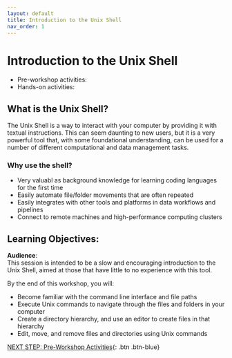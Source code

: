 ```yaml
---
layout: default
title: Introduction to the Unix Shell 
nav_order: 1
---
```



# Introduction to the Unix Shell

-   Pre-workshop activities:
-   Hands-on activities:

## What is the Unix Shell?

The Unix Shell is a way to interact with your computer by providing it
with textual instructions. This can seem daunting to new users, but it
is a very powerful tool that, with some foundational understanding, can
be used for a number of different computational and data management
tasks.

### Why use the shell?

- Very valuabl as background knowledge for learning coding languages for the first time
- Easily automate file/folder movements that are often repeated
- Easily integrates with other tools and platforms in data workflows and pipelines
- Connect to remote machines and high-performance computing clusters

## Learning Objectives:

**Audience**: 
<br>
This session is intended to be a slow and encouraging
introduction to the Unix Shell, aimed at those that have little to no
experience with this tool.

By the end of this workshop, you will:
* Become familiar with the command line interface and file paths
* Execute Unix commands to navigate through the files and folders in your computer
* Create a directory hierarchy, and use an editor to create files in that
hierarchy
* Edit, move, and remove files and directories using Unix commands

[NEXT STEP: Pre-Workshop Activities](pre-workshop.html){: .btn .btn-blue}
